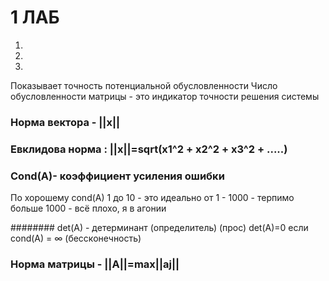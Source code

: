 # 1 ЛАБ
1)

2)

3)

Показывает точность потенциальной обусловленности 
Число обусловленности матрицы - это индикатор точности решения системы

### Норма вектора - ||x||
### Евклидова норма : ||x||=sqrt(x1^2 + x2^2 + x3^2 + .....)
### Cond(A)- коэффициент усиления ошибки 
По хорошему cond(A) 1 до 10 - это идеально
от 1 - 1000 - терпимо
больше 1000 - всё плохо, я в агонии

######## det(A) - детерминант (определитель) (прос)
det(A)=0    если    cond(A) = ∞ (бессконечность) 

### Норма матрицы - ||A||=max||aj||
